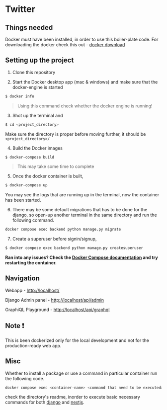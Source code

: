 # Twitter

## Things needed
Docker must have been installed, in order to use this boiler-plate code. For downloading the docker check this out - [docker download](https://docs.docker.com/get-docker/)

## Setting up the project
1. Clone this repository

2. Start the Docker desktop app (mac & windows) and make sure that the docker-engine is started

```bash
$ docker info
```

> Using this command check whether the docker engine is running!


3. Shot up the terminal and 

```bash
$ cd <project_directory>
```

Make sure the directory is proper before moving further, it should be `<project_directory>/` 

4. Build the Docker images

```bash
$ docker-compose build
```

> This may take some time to complete

5. Once the docker container is built,

```bash
$ docker-compose up
```

You may see the logs that are running up in the terminal, now the container has been started.

6. There may be some default migrations that has to be done for the django, so open-up another terminal in the same directory and run the following command.

```bash
docker compose exec backend python manage.py migrate
```

7. Create a superuser before signin/signup,

```bash
$ docker compose exec backend python manage.py createsuperuser
```

**Ran into any issues? Check the [Docker Compose documentation](https://docs.docker.com/compose/start/) and try restarting the container.**

## Navigation

Webapp - [http://localhost/](http://localhost/)

Django Admin panel - [http://localhost/api/admin](http://localhost/api/admin)

GraphiQL Playground - [http://localhost/api/graphql](http://localhost/api/graphql)

## Note ❗️

This is been dockerized only for the local development and not for the production-ready web app.

## Misc

Whether to install a package or use a command in particular container run the following code.

```bash
docker compose exec <container-name> <command that need to be executed>
```

check the directory's readme, inorder to execute basic necessary commands for both [django](./backend) and [nextjs](./webapp).

